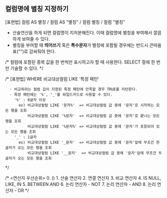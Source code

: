 ## 컬럼명에 별칭 지정하기

[표현법]
    컬럼 AS 별칭 / 컬럼 AS "별칭" / 컬럼 별칭 / 컬럼 "별칭"
    
- 산술연산을 하게 되면 컬럼명이 지저분해진다. 이때 컬럼명에 별칭을 부여해서 깔끔하게 보여줄 수 있다.
- 별칭을 부여할 때 **띄어쓰기** 혹은 **특수문자**가 별칭에 포함될 경우에는 반드시 큰따옴표("")로 감싸줘야 한다.


/*
    <DISTINCT>
      컬럼에 포함된 중복 값을 한 번씩만 표시하고자 할 때 사용한다.
      SELECT 절에 한 번만 기술할 수 있다.
*/

/*
    <LIKE>
      [표현법]
        WHERE 비교대상컬럼 LIKE '특정 패턴'
        
      - 비교하려는 컬럼 값이 지정된 특정 패턴에 만족할 경우 TRUE를 리턴한다.
      - 특정 패턴에는 '%', '_'를 와일드카드로 사용할 수 있다.
        '%' : 0글자 이상
          ex) 비교대상컬럼 LIKE '문자%'  => 비교대상컬럼 값 중에 '문자'로 시작하는 모든 행을 조회
              비교대상컬럼 LIKE '%문자'  => 비교대상컬럼 값 중에 '문자'로 끝나는 모든 행을 조회
              비교대상컬럼 LIKE '%문자%' => 비교대상컬럼 값 중에 '문자'가 포함되어 있는 모든 행을 조회
        '_' : 1글자
          ex) 비교대상컬럼 LIKE '_문자'  => 비교대상컬럼 값 중에 '문자'앞에 무조건 한 글자가 오는 모든 행을 조회
              비교대상컬럼 LIKE '__문자'  => 비교대상컬럼 값 중에 '문자'앞에 무조건 두 글자가 오는 모든 행을 조회
*/

/*
    <연산자 우선순위>
      0. ()
      1. 산술 연산자
      2. 연결 연산자
      3. 비교 연산자
      4. IS NULL, LIKE, IN
      5. BETWEEN AND
      6. 논리 연산자 - NOT
      7. 논리 연산자 - AND
      8. 논리 연산자 - OR
*/